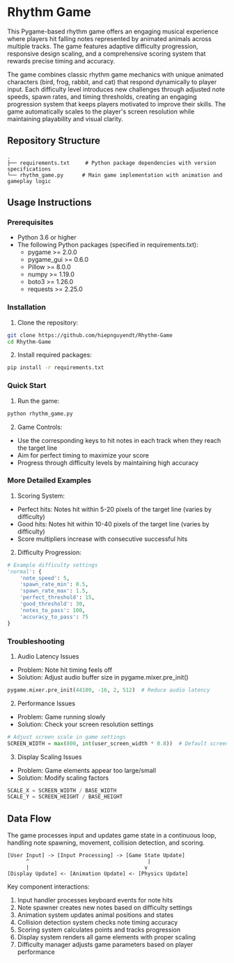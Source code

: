 # Rhythm Game 
This Pygame-based rhythm game offers an engaging musical experience where players hit falling notes represented by animated animals across multiple tracks. The game features adaptive difficulty progression, responsive design scaling, and a comprehensive scoring system that rewards precise timing and accuracy.

The game combines classic rhythm game mechanics with unique animated characters (bird, frog, rabbit, and cat) that respond dynamically to player input. Each difficulty level introduces new challenges through adjusted note speeds, spawn rates, and timing thresholds, creating an engaging progression system that keeps players motivated to improve their skills. The game automatically scales to the player's screen resolution while maintaining playability and visual clarity.

## Repository Structure
```
.
├── requirements.txt     # Python package dependencies with version specifications
└── rhythm_game.py      # Main game implementation with animation and gameplay logic
```

## Usage Instructions
### Prerequisites
- Python 3.6 or higher
- The following Python packages (specified in requirements.txt):
  - pygame >= 2.0.0
  - pygame_gui >= 0.6.0
  - Pillow >= 8.0.0
  - numpy >= 1.19.0
  - boto3 >= 1.26.0
  - requests >= 2.25.0

### Installation
1. Clone the repository:
```bash
git clone https://github.com/hiepnguyendt/Rhythm-Game
cd Rhythm-Game
```

2. Install required packages:
```bash
pip install -r requirements.txt
```

### Quick Start
1. Run the game:
```bash
python rhythm_game.py
```

2. Game Controls:
- Use the corresponding keys to hit notes in each track when they reach the target line
- Aim for perfect timing to maximize your score
- Progress through difficulty levels by maintaining high accuracy

### More Detailed Examples
1. Scoring System:
- Perfect hits: Notes hit within 5-20 pixels of the target line (varies by difficulty)
- Good hits: Notes hit within 10-40 pixels of the target line (varies by difficulty)
- Score multipliers increase with consecutive successful hits

2. Difficulty Progression:
```python
# Example difficulty settings
'normal': {
    'note_speed': 5,
    'spawn_rate_min': 0.5,
    'spawn_rate_max': 1.5,
    'perfect_threshold': 15,
    'good_threshold': 30,
    'notes_to_pass': 100,
    'accuracy_to_pass': 75
}
```

### Troubleshooting
1. Audio Latency Issues
- Problem: Note hit timing feels off
- Solution: Adjust audio buffer size in pygame.mixer.pre_init()
```python
pygame.mixer.pre_init(44100, -16, 2, 512)  # Reduce audio latency
```

2. Performance Issues
- Problem: Game running slowly
- Solution: Check your screen resolution settings
```python
# Adjust screen scale in game settings
SCREEN_WIDTH = max(800, int(user_screen_width * 0.8))  # Default screen scale
```

3. Display Scaling Issues
- Problem: Game elements appear too large/small
- Solution: Modify scaling factors
```python
SCALE_X = SCREEN_WIDTH / BASE_WIDTH
SCALE_Y = SCREEN_HEIGHT / BASE_HEIGHT
```

## Data Flow
The game processes input and updates game state in a continuous loop, handling note spawning, movement, collision detection, and scoring.

```ascii
[User Input] -> [Input Processing] -> [Game State Update]
      ^                                      |
      |                                     v
[Display Update] <- [Animation Update] <- [Physics Update]
```

Key component interactions:
1. Input handler processes keyboard events for note hits
2. Note spawner creates new notes based on difficulty settings
3. Animation system updates animal positions and states
4. Collision detection system checks note timing accuracy
5. Scoring system calculates points and tracks progression
6. Display system renders all game elements with proper scaling
7. Difficulty manager adjusts game parameters based on player performance
